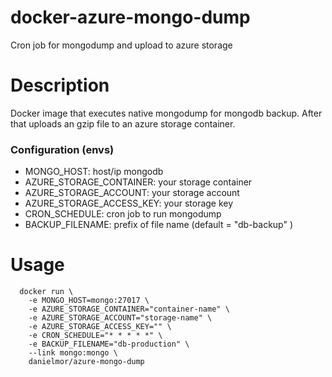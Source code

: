 # docker-azure-mongo-dump
Cron job for mongodump and upload to azure storage

# Description

Docker image that executes native mongodump for mongodb backup. After that uploads an gzip file to an azure storage container.

### Configuration (envs)

- MONGO_HOST: host/ip mongodb
- AZURE_STORAGE_CONTAINER: your storage container
- AZURE_STORAGE_ACCOUNT: your storage account
- AZURE_STORAGE_ACCESS_KEY: your storage key
- CRON_SCHEDULE: cron job to run mongodump
- BACKUP_FILENAME: prefix of file name (default = "db-backup" )

# Usage

```
  docker run \
    -e MONGO_HOST=mongo:27017 \
    -e AZURE_STORAGE_CONTAINER="container-name" \
    -e AZURE_STORAGE_ACCOUNT="storage-name" \
    -e AZURE_STORAGE_ACCESS_KEY="" \
    -e CRON_SCHEDULE="* * * * *" \
    -e BACKUP_FILENAME="db-production" \
    --link mongo:mongo \
    danielmor/azure-mongo-dump

```